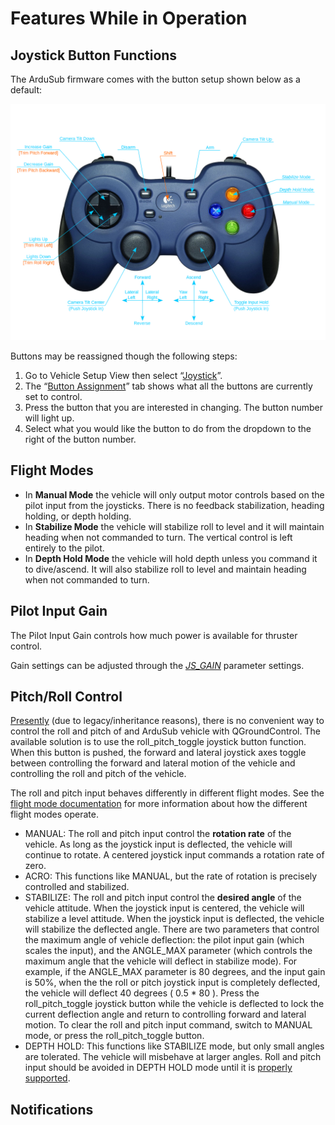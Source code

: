 # Features While in Operation

## Joystick Button Functions

The ArduSub firmware comes with the button setup shown below as a default:

<img src="/images/reference/reference-operational-joystick-defaults.png" class="img-responsive img-center" style="max-height:600px;">

Buttons may be reassigned though the following steps:
1. Go to Vehicle Setup View then select “[Joystick](/reference/ardusub/joystick-setup-page.md)”.
2. The “[Button Assignment](/reference/ardusub/joystick-setup-page.md#button-assignment)” tab shows what all the buttons are currently set to control.
3. Press the button that you are interested in changing. The button number will light up.
4. Select what you would like the button to do from the dropdown to the right of the button number.

## Flight Modes

* In **Manual Mode** the vehicle will only output motor controls based on the pilot input from the joysticks. There is no feedback stabilization, heading holding, or depth holding.
* In **Stabilize Mode** the vehicle will stabilize roll to level and it will maintain heading when not commanded to turn. The vertical control is left entirely to the pilot.
* In **Depth Hold Mode** the vehicle will hold depth unless you command it to dive/ascend. It will also stabilize roll to level and maintain heading when not commanded to turn.

## Pilot Input Gain

The Pilot Input Gain controls how much power is available for thruster control.

Gain settings can be adjusted through the *[JS_GAIN](/operators-manual/full-parameter-list.html#jsgaindefault-default-gain-at-boot)* parameter settings.

## Pitch/Roll Control

[Presently](https://github.com/ArduPilot/ardupilot/issues/9808) (due to legacy/inheritance reasons), there is no convenient way to control the roll and pitch of and ArduSub vehicle with QGroundControl. The available solution is to use the roll_pitch_toggle joystick button function. When this button is pushed, the forward and lateral joystick axes toggle between controlling the forward and lateral motion of the vehicle and controlling the roll and pitch of the vehicle.

The roll and pitch input behaves differently in different flight modes. See the [flight mode documentation](/operators-manual/flight-modes) for more information about how the different flight modes operate.

- MANUAL: The roll and pitch input control the **rotation rate** of the vehicle. As long as the joystick input is deflected, the vehicle will continue to rotate. A centered joystick input commands a rotation rate of zero.
- ACRO: This functions like MANUAL, but the rate of rotation is precisely controlled and stabilized.
- STABILIZE: The roll and pitch input control the **desired angle** of the vehicle attitude. When the joystick input is centered, the vehicle will stabilize a level attitude. When the joystick input is deflected, the vehicle will stabilize the deflected angle. There are two parameters that control the maximum angle of vehicle deflection: the pilot input gain (which scales the input), and the ANGLE_MAX parameter (which controls the maximum angle that the vehicle will deflect in stabilize mode). For example, if the ANGLE_MAX parameter is 80 degrees, and the input gain is 50%, when the the roll or pitch joystick input is completely deflected, the vehicle will deflect 40 degrees ( 0.5 * 80 ). Press the roll_pitch_toggle joystick button while the vehicle is deflected to lock the current deflection angle and return to controlling forward and lateral motion. To clear the roll and pitch input command, switch to MANUAL mode, or press the roll_pitch_toggle button.
- DEPTH HOLD: This functions like STABILIZE mode, but only small angles are tolerated. The vehicle will misbehave at larger angles. Roll and pitch input should be avoided in DEPTH HOLD mode until it is [properly supported](https://github.com/ArduPilot/ardupilot/issues/9823).

## Notifications
